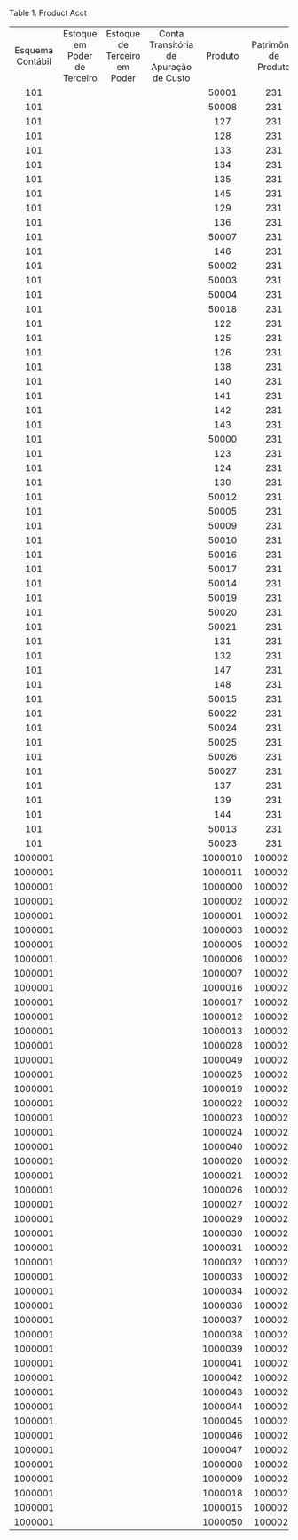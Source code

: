 <div id="d441380e1" class="table">

<div class="table-title">

Table 1. Product
Acct

</div>

<div class="table-contents">

|                  |                              |                              |                                        |         |                       |                      |                |                 |                    |                    |                             |                      |                             |               |                    |                              |                             |
| :--------------: | :--------------------------: | :--------------------------: | :------------------------------------: | :-----: | :-------------------: | :------------------: | :------------: | :-------------: | :----------------: | :----------------: | :-------------------------: | :------------------: | :-------------------------: | :-----------: | :----------------: | :--------------------------: | :-------------------------: |
| Esquema Contábil | Estoque em Poder de Terceiro | Estoque de Terceiro em Poder | Conta Transitória de Apuração de Custo | Produto | Patrimônio de Produto | Variação Custo médio | CMV de Produto | Ajuste de Custo | Despesa de Produto | Limpeza de Estoque | Variação de Preço da Fatura | Landed Cost Clearing | Variação do Preço de Compra | Rate Variance | Receita de Produto | Desconto Comercial Concedido | Desconto Comercial Recebido |
|       101        |                              |                              |                                        |  50001  |          231          |        50013         |      233       |       298       |        230         |        299         |             282             |        200000        |             232             |     50005     |        229         |             284              |             283             |
|       101        |                              |                              |                                        |  50008  |          231          |        50013         |      233       |       298       |        230         |        299         |             282             |        200000        |             232             |     50005     |        229         |             284              |             283             |
|       101        |                              |                              |                                        |   127   |          231          |        50013         |      233       |       298       |        230         |        299         |             282             |        200000        |             232             |     50005     |        229         |             284              |             283             |
|       101        |                              |                              |                                        |   128   |          231          |        50013         |      233       |       298       |        230         |        299         |             282             |        200000        |             232             |     50005     |        229         |             284              |             283             |
|       101        |                              |                              |                                        |   133   |          231          |        50013         |      233       |       298       |        230         |        299         |             282             |        200000        |             232             |     50005     |        229         |             284              |             283             |
|       101        |                              |                              |                                        |   134   |          231          |        50013         |      233       |       298       |        230         |        299         |             282             |        200000        |             232             |     50005     |        229         |             284              |             283             |
|       101        |                              |                              |                                        |   135   |          231          |        50013         |      233       |       298       |        230         |        299         |             282             |        200000        |             232             |     50005     |        229         |             284              |             283             |
|       101        |                              |                              |                                        |   145   |          231          |        50013         |      233       |       298       |        230         |        299         |             282             |        200000        |             232             |     50005     |        229         |             284              |             283             |
|       101        |                              |                              |                                        |   129   |          231          |        50013         |      233       |       298       |        230         |        299         |             282             |        200000        |             232             |     50005     |        229         |             284              |             283             |
|       101        |                              |                              |                                        |   136   |          231          |        50013         |      233       |       298       |        230         |        299         |             282             |        200000        |             232             |     50005     |        229         |             284              |             283             |
|       101        |                              |                              |                                        |  50007  |          231          |        50013         |      233       |       298       |        230         |        299         |             282             |        200000        |             232             |     50005     |        229         |             284              |             283             |
|       101        |                              |                              |                                        |   146   |          231          |        50013         |      233       |       298       |        230         |        299         |             282             |        200000        |             232             |     50005     |        229         |             284              |             283             |
|       101        |                              |                              |                                        |  50002  |          231          |        50013         |      233       |       298       |        230         |        299         |             282             |        200000        |             232             |     50005     |        229         |             284              |             283             |
|       101        |                              |                              |                                        |  50003  |          231          |        50013         |      233       |       298       |        230         |        299         |             282             |        200000        |             232             |     50005     |        229         |             284              |             283             |
|       101        |                              |                              |                                        |  50004  |          231          |        50013         |      233       |       298       |        230         |        299         |             282             |        200000        |             232             |     50005     |        229         |             284              |             283             |
|       101        |                              |                              |                                        |  50018  |          231          |        50013         |      233       |       298       |        230         |        299         |             282             |        200000        |             232             |     50005     |        229         |             284              |             283             |
|       101        |                              |                              |                                        |   122   |          231          |        50013         |      233       |       298       |        230         |        299         |             282             |        200000        |             232             |     50005     |        229         |             284              |             283             |
|       101        |                              |                              |                                        |   125   |          231          |        50013         |      233       |       298       |        230         |        299         |             282             |        200000        |             232             |     50005     |        229         |             284              |             283             |
|       101        |                              |                              |                                        |   126   |          231          |        50013         |      233       |       298       |        230         |        299         |             282             |        200000        |             232             |     50005     |        229         |             284              |             283             |
|       101        |                              |                              |                                        |   138   |          231          |        50013         |      233       |       298       |        230         |        299         |             282             |        200000        |             232             |     50005     |        229         |             284              |             283             |
|       101        |                              |                              |                                        |   140   |          231          |        50013         |      233       |       298       |        230         |        299         |             282             |        200000        |             232             |     50005     |        229         |             284              |             283             |
|       101        |                              |                              |                                        |   141   |          231          |        50013         |      233       |       298       |        230         |        299         |             282             |        200000        |             232             |     50005     |        229         |             284              |             283             |
|       101        |                              |                              |                                        |   142   |          231          |        50013         |      233       |       298       |        230         |        299         |             282             |        200000        |             232             |     50005     |        229         |             284              |             283             |
|       101        |                              |                              |                                        |   143   |          231          |        50013         |      233       |       298       |        230         |        299         |             282             |        200000        |             232             |     50005     |        229         |             284              |             283             |
|       101        |                              |                              |                                        |  50000  |          231          |        50013         |      233       |       298       |        230         |        299         |             282             |        200000        |             232             |     50005     |        229         |             284              |             283             |
|       101        |                              |                              |                                        |   123   |          231          |        50013         |      233       |       298       |        230         |        299         |             282             |        200000        |             232             |     50005     |        229         |             284              |             283             |
|       101        |                              |                              |                                        |   124   |          231          |        50013         |      233       |       298       |        230         |        299         |             282             |        200000        |             232             |     50005     |        229         |             284              |             283             |
|       101        |                              |                              |                                        |   130   |          231          |        50013         |      233       |       298       |        230         |        299         |             282             |        200000        |             232             |     50005     |        229         |             284              |             283             |
|       101        |                              |                              |                                        |  50012  |          231          |        50013         |      233       |       298       |        230         |        299         |             282             |        200000        |             232             |     50005     |        229         |             284              |             283             |
|       101        |                              |                              |                                        |  50005  |          231          |        50013         |      233       |       298       |        230         |        299         |             282             |        200000        |             232             |     50005     |        229         |             284              |             283             |
|       101        |                              |                              |                                        |  50009  |          231          |        50013         |      233       |       298       |        230         |        299         |             282             |        200000        |             232             |     50005     |        229         |             284              |             283             |
|       101        |                              |                              |                                        |  50010  |          231          |        50013         |      233       |       298       |        230         |        299         |             282             |        200000        |             232             |     50005     |        229         |             284              |             283             |
|       101        |                              |                              |                                        |  50016  |          231          |        50013         |      233       |       298       |        230         |        299         |             282             |        200000        |             232             |     50005     |        229         |             284              |             283             |
|       101        |                              |                              |                                        |  50017  |          231          |        50013         |      233       |       298       |        230         |        299         |             282             |        200000        |             232             |     50005     |        229         |             284              |             283             |
|       101        |                              |                              |                                        |  50014  |          231          |        50013         |      233       |       298       |        230         |        299         |             282             |        200000        |             232             |     50005     |        229         |             284              |             283             |
|       101        |                              |                              |                                        |  50019  |          231          |        50013         |      233       |       298       |        230         |        299         |             282             |        200000        |             232             |     50005     |        229         |             284              |             283             |
|       101        |                              |                              |                                        |  50020  |          231          |        50013         |      233       |       298       |        230         |        299         |             282             |        200000        |             232             |     50005     |        229         |             284              |             283             |
|       101        |                              |                              |                                        |  50021  |          231          |        50013         |      233       |       298       |        230         |        299         |             282             |        200000        |             232             |     50005     |        229         |             284              |             283             |
|       101        |                              |                              |                                        |   131   |          231          |        50013         |      233       |       298       |        230         |        299         |             282             |        200000        |             232             |     50005     |        229         |             284              |             283             |
|       101        |                              |                              |                                        |   132   |          231          |        50013         |      233       |       298       |        230         |        299         |             282             |        200000        |             232             |     50005     |        229         |             284              |             283             |
|       101        |                              |                              |                                        |   147   |          231          |        50013         |      233       |       298       |        230         |        299         |             282             |        200000        |             232             |     50005     |        229         |             284              |             283             |
|       101        |                              |                              |                                        |   148   |          231          |        50013         |      233       |       298       |        230         |        299         |             282             |        200000        |             232             |     50005     |        229         |             284              |             283             |
|       101        |                              |                              |                                        |  50015  |          231          |        50013         |      233       |       298       |        230         |        299         |             282             |        200000        |             232             |     50005     |        229         |             284              |             283             |
|       101        |                              |                              |                                        |  50022  |          231          |        50013         |      233       |       298       |        230         |        299         |             282             |        200000        |             232             |     50005     |        229         |             284              |             283             |
|       101        |                              |                              |                                        |  50024  |          231          |        50013         |      233       |       298       |        230         |        299         |             282             |        200000        |             232             |     50005     |        229         |             284              |             283             |
|       101        |                              |                              |                                        |  50025  |          231          |        50013         |      233       |       298       |        230         |        299         |             282             |        200000        |             232             |     50005     |        229         |             284              |             283             |
|       101        |                              |                              |                                        |  50026  |          231          |        50013         |      233       |       298       |        230         |        299         |             282             |        200000        |             232             |     50005     |        229         |             284              |             283             |
|       101        |                              |                              |                                        |  50027  |          231          |        50013         |      233       |       298       |        230         |        299         |             282             |        200000        |             232             |     50005     |        229         |             284              |             283             |
|       101        |                              |                              |                                        |   137   |          231          |        50013         |      233       |       298       |        230         |        299         |             282             |        200000        |             232             |     50005     |        229         |             284              |             283             |
|       101        |                              |                              |                                        |   139   |          231          |        50013         |      233       |       298       |        230         |        299         |             282             |        200000        |             232             |     50005     |        229         |             284              |             283             |
|       101        |                              |                              |                                        |   144   |          231          |        50013         |      233       |       298       |        230         |        299         |             282             |        200000        |             232             |     50005     |        229         |             284              |             283             |
|       101        |                              |                              |                                        |  50013  |          231          |        50013         |      233       |       298       |        230         |        299         |             282             |        200000        |             232             |     50005     |        229         |             284              |             283             |
|       101        |                              |                              |                                        |  50023  |          231          |        50013         |      233       |       298       |        230         |        299         |             282             |        200000        |             232             |     50005     |        229         |             284              |             283             |
|     1000001      |                              |                              |                                        | 1000010 |        1000026        |       1000028        |    1000028     |     1000029     |      1000030       |      1000026       |           1000036           |       1000033        |           1000028           |    1000026    |      1000036       |           1000037            |           5000249           |
|     1000001      |                              |                              |                                        | 1000011 |        1000026        |       1000028        |    1000028     |     1000029     |      1000030       |      1000026       |           1000036           |       1000033        |           1000028           |    1000026    |      1000036       |           1000037            |           5000249           |
|     1000001      |                              |                              |                                        | 1000000 |        1000026        |       1000028        |    1000028     |     1000029     |      1000030       |      1000026       |           1000036           |       1000033        |           1000028           |    1000026    |      1000036       |           1000037            |           5000249           |
|     1000001      |                              |                              |                                        | 1000002 |        1000026        |       1000028        |    1000028     |     1000029     |      1000030       |      1000026       |           1000036           |       1000033        |           1000028           |    1000026    |      1000036       |           1000037            |           5000249           |
|     1000001      |                              |                              |                                        | 1000001 |        1000026        |       1000028        |    1000028     |     1000029     |      1000030       |      1000026       |           1000036           |       1000033        |           1000028           |    1000026    |      1000036       |           1000037            |           5000249           |
|     1000001      |                              |                              |                                        | 1000003 |        1000026        |       1000028        |    1000028     |     1000029     |      1000030       |      1000026       |           1000036           |       1000033        |           1000028           |    1000026    |      1000036       |           1000037            |           5000249           |
|     1000001      |                              |                              |                                        | 1000005 |        1000026        |       1000028        |    1000028     |     1000029     |      1000030       |      1000026       |           1000036           |       1000033        |           1000028           |    1000026    |      1000036       |           1000037            |           5000249           |
|     1000001      |                              |                              |                                        | 1000006 |        1000026        |       1000028        |    1000028     |     1000029     |      1000030       |      1000026       |           1000036           |       1000033        |           1000028           |    1000026    |      1000036       |           1000037            |           5000249           |
|     1000001      |                              |                              |                                        | 1000007 |        1000026        |       1000028        |    1000028     |     1000029     |      1000030       |      1000026       |           1000036           |       1000033        |           1000028           |    1000026    |      1000036       |           1000037            |           5000249           |
|     1000001      |                              |                              |                                        | 1000016 |        1000026        |       1000028        |    1000028     |     1000029     |      1000030       |      1000026       |           1000036           |       1000033        |           1000028           |    1000026    |      1000036       |           1000037            |           5000249           |
|     1000001      |                              |                              |                                        | 1000017 |        1000026        |       1000028        |    1000028     |     1000029     |      1000030       |      1000026       |           1000036           |       1000033        |           1000028           |    1000026    |      1000036       |           1000037            |           5000249           |
|     1000001      |                              |                              |                                        | 1000012 |        1000026        |       1000028        |    1000028     |     1000029     |      1000030       |      1000026       |           1000036           |       1000033        |           1000028           |    1000026    |      1000036       |           1000037            |           5000249           |
|     1000001      |                              |                              |                                        | 1000013 |        1000026        |       1000028        |    1000028     |     1000029     |      1000030       |      1000026       |           1000036           |       1000033        |           1000028           |    1000026    |      1000036       |           1000037            |           5000249           |
|     1000001      |                              |                              |                                        | 1000028 |        1000026        |       1000028        |    1000028     |     1000029     |      1000030       |      1000026       |           1000036           |       1000033        |           1000028           |    1000026    |      1000036       |           1000037            |           5000249           |
|     1000001      |                              |                              |                                        | 1000049 |        1000026        |       1000028        |    1000028     |     1000029     |      1000030       |      1000026       |           1000036           |       1000033        |           1000028           |    1000026    |      1000036       |           1000037            |           5000249           |
|     1000001      |                              |                              |                                        | 1000025 |        1000026        |       1000028        |    1000028     |     1000029     |      1000030       |      1000026       |           1000036           |       1000033        |           1000028           |    1000026    |      1000036       |           1000037            |           5000249           |
|     1000001      |                              |                              |                                        | 1000019 |        1000026        |       1000028        |    1000028     |     1000029     |      1000030       |      1000026       |           1000036           |       1000033        |           1000028           |    1000026    |      1000036       |           1000037            |           5000249           |
|     1000001      |                              |                              |                                        | 1000022 |        1000026        |       1000028        |    1000028     |     1000029     |      1000030       |      1000026       |           1000036           |       1000033        |           1000028           |    1000026    |      1000036       |           1000037            |           5000249           |
|     1000001      |                              |                              |                                        | 1000023 |        1000026        |       1000028        |    1000028     |     1000029     |      1000030       |      1000026       |           1000036           |       1000033        |           1000028           |    1000026    |      1000036       |           1000037            |           5000249           |
|     1000001      |                              |                              |                                        | 1000024 |        1000026        |       1000028        |    1000028     |     1000029     |      1000030       |      1000026       |           1000036           |       1000033        |           1000028           |    1000026    |      1000036       |           1000037            |           5000249           |
|     1000001      |                              |                              |                                        | 1000040 |        1000026        |       1000028        |    1000028     |     1000029     |      1000030       |      1000026       |           1000036           |       1000033        |           1000028           |    1000026    |      1000036       |           1000037            |           5000249           |
|     1000001      |                              |                              |                                        | 1000020 |        1000026        |       1000028        |    1000028     |     1000029     |      1000030       |      1000026       |           1000036           |       1000033        |           1000028           |    1000026    |      1000036       |           1000037            |           5000249           |
|     1000001      |                              |                              |                                        | 1000021 |        1000026        |       1000028        |    1000028     |     1000029     |      1000030       |      1000026       |           1000036           |       1000033        |           1000028           |    1000026    |      1000036       |           1000037            |           5000249           |
|     1000001      |                              |                              |                                        | 1000026 |        1000026        |       1000028        |    1000028     |     1000029     |      1000030       |      1000026       |           1000036           |       1000033        |           1000028           |    1000026    |      1000036       |           1000037            |           5000249           |
|     1000001      |                              |                              |                                        | 1000027 |        1000026        |       1000028        |    1000028     |     1000029     |      1000030       |      1000026       |           1000036           |       1000033        |           1000028           |    1000026    |      1000036       |           1000037            |           5000249           |
|     1000001      |                              |                              |                                        | 1000029 |        1000026        |       1000028        |    1000028     |     1000029     |      1000030       |      1000026       |           1000036           |       1000033        |           1000028           |    1000026    |      1000036       |           1000037            |           5000249           |
|     1000001      |                              |                              |                                        | 1000030 |        1000026        |       1000028        |    1000028     |     1000029     |      1000030       |      1000026       |           1000036           |       1000033        |           1000028           |    1000026    |      1000036       |           1000037            |           5000249           |
|     1000001      |                              |                              |                                        | 1000031 |        1000026        |       1000028        |    1000028     |     1000029     |      1000030       |      1000026       |           1000036           |       1000033        |           1000028           |    1000026    |      1000036       |           1000037            |           5000249           |
|     1000001      |                              |                              |                                        | 1000032 |        1000026        |       1000028        |    1000028     |     1000029     |      1000030       |      1000026       |           1000036           |       1000033        |           1000028           |    1000026    |      1000036       |           1000037            |           5000249           |
|     1000001      |                              |                              |                                        | 1000033 |        1000026        |       1000028        |    1000028     |     1000029     |      1000030       |      1000026       |           1000036           |       1000033        |           1000028           |    1000026    |      1000036       |           1000037            |           5000249           |
|     1000001      |                              |                              |                                        | 1000034 |        1000026        |       1000028        |    1000028     |     1000029     |      1000030       |      1000026       |           1000036           |       1000033        |           1000028           |    1000026    |      1000036       |           1000037            |           5000249           |
|     1000001      |                              |                              |                                        | 1000036 |        1000026        |       1000028        |    1000028     |     1000029     |      1000030       |      1000026       |           1000036           |       1000033        |           1000028           |    1000026    |      1000036       |           1000037            |           5000249           |
|     1000001      |                              |                              |                                        | 1000037 |        1000026        |       1000028        |    1000028     |     1000029     |      1000030       |      1000026       |           1000036           |       1000033        |           1000028           |    1000026    |      1000036       |           1000037            |           5000249           |
|     1000001      |                              |                              |                                        | 1000038 |        1000026        |       1000028        |    1000028     |     1000029     |      1000030       |      1000026       |           1000036           |       1000033        |           1000028           |    1000026    |      1000036       |           1000037            |           5000249           |
|     1000001      |                              |                              |                                        | 1000039 |        1000026        |       1000028        |    1000028     |     1000029     |      1000030       |      1000026       |           1000036           |       1000033        |           1000028           |    1000026    |      1000036       |           1000037            |           5000249           |
|     1000001      |                              |                              |                                        | 1000041 |        1000026        |       1000028        |    1000028     |     1000029     |      1000030       |      1000026       |           1000036           |       1000033        |           1000028           |    1000026    |      1000036       |           1000037            |           5000249           |
|     1000001      |                              |                              |                                        | 1000042 |        1000026        |       1000028        |    1000028     |     1000029     |      1000030       |      1000026       |           1000036           |       1000033        |           1000028           |    1000026    |      1000036       |           1000037            |           5000249           |
|     1000001      |                              |                              |                                        | 1000043 |        1000026        |       1000028        |    1000028     |     1000029     |      1000030       |      1000026       |           1000036           |       1000033        |           1000028           |    1000026    |      1000036       |           1000037            |           5000249           |
|     1000001      |                              |                              |                                        | 1000044 |        1000026        |       1000028        |    1000028     |     1000029     |      1000030       |      1000026       |           1000036           |       1000033        |           1000028           |    1000026    |      1000036       |           1000037            |           5000249           |
|     1000001      |                              |                              |                                        | 1000045 |        1000026        |       1000028        |    1000028     |     1000029     |      1000030       |      1000026       |           1000036           |       1000033        |           1000028           |    1000026    |      1000036       |           1000037            |           5000249           |
|     1000001      |                              |                              |                                        | 1000046 |        1000026        |       1000028        |    1000028     |     1000029     |      1000030       |      1000026       |           1000036           |       1000033        |           1000028           |    1000026    |      1000036       |           1000037            |           5000249           |
|     1000001      |                              |                              |                                        | 1000047 |        1000026        |       1000028        |    1000028     |     1000029     |      1000030       |      1000026       |           1000036           |       1000033        |           1000028           |    1000026    |      1000036       |           1000037            |           5000249           |
|     1000001      |                              |                              |                                        | 1000008 |        1000026        |       1000028        |    1000028     |     1000029     |      1000030       |      1000026       |           1000036           |       1000033        |           1000028           |    1000026    |      1000036       |           1000037            |           5000249           |
|     1000001      |                              |                              |                                        | 1000009 |        1000026        |       1000028        |    1000028     |     1000029     |      1000030       |      1000026       |           1000036           |       1000033        |           1000028           |    1000026    |      1000036       |           1000037            |           5000249           |
|     1000001      |                              |                              |                                        | 1000018 |        1000026        |       1000028        |    1000028     |     1000029     |      1000030       |      1000026       |           1000036           |       1000033        |           1000028           |    1000026    |      1000036       |           1000037            |           5000249           |
|     1000001      |                              |                              |                                        | 1000015 |        1000026        |       1000028        |    1000028     |     1000029     |      1000030       |      1000026       |           1000036           |       1000033        |           1000028           |    1000026    |      1000036       |           1000037            |           5000249           |
|     1000001      |                              |                              |                                        | 1000050 |        1000026        |       1000028        |    1000028     |     1000029     |      1000030       |      1000026       |           1000036           |       1000033        |           1000028           |    1000026    |      1000036       |           1000037            |           5000249           |

</div>

</div>
